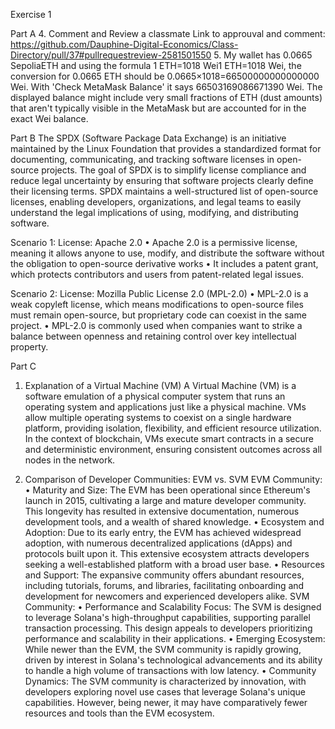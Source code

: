 Exercise 1 

Part A 
4. Comment and Review a classmate
   Link to approuval and comment: https://github.com/Dauphine-Digital-Economics/Class-Directory/pull/37#pullrequestreview-2581501550
5. My wallet has 0.0665 SepoliaETH and using the formula 1 ETH=1018 Wei1 ETH=1018 Wei, the conversion for 0.0665 ETH should be 0.0665×1018=66500000000000000 Wei.
   With 'Check MetaMask Balance' it says 66503169086671390 Wei. The displayed balance might include very small fractions of ETH (dust amounts) that aren't typically visible in the MetaMask but are accounted for in the exact Wei balance.
   
Part B
The SPDX (Software Package Data Exchange) is an initiative maintained by the Linux Foundation that provides a standardized format for documenting, communicating, and tracking software licenses in open-source projects. The goal of SPDX is to simplify license compliance and reduce legal uncertainty by ensuring that software projects clearly define their licensing terms. SPDX maintains a well-structured list of open-source licenses, enabling developers, organizations, and legal teams to easily understand the legal implications of using, modifying, and distributing software.

Scenario 1: License: Apache 2.0
•	Apache 2.0 is a permissive license, meaning it allows anyone to use, modify, and distribute the software without the obligation to open-source derivative works
•	It includes a patent grant, which protects contributors and users from patent-related legal issues.

Scenario 2: License: Mozilla Public License 2.0 (MPL-2.0)
•	MPL-2.0 is a weak copyleft license, which means modifications to open-source files must remain open-source, but proprietary code can coexist in the same project.
•	MPL-2.0 is commonly used when companies want to strike a balance between openness and retaining control over key intellectual property.

Part C 
1. Explanation of a Virtual Machine (VM) 
A Virtual Machine (VM) is a software emulation of a physical computer system that runs an operating system and applications just like a physical machine. VMs allow multiple operating systems to coexist on a single hardware platform, providing isolation, flexibility, and efficient resource utilization. In the context of blockchain, VMs execute smart contracts in a secure and deterministic environment, ensuring consistent outcomes across all nodes in the network.

2. Comparison of Developer Communities: EVM vs. SVM
EVM Community:
•	Maturity and Size: The EVM has been operational since Ethereum's launch in 2015, cultivating a large and mature developer community. This longevity has resulted in extensive documentation, numerous development tools, and a wealth of shared knowledge.
•	Ecosystem and Adoption: Due to its early entry, the EVM has achieved widespread adoption, with numerous decentralized applications (dApps) and protocols built upon it. This extensive ecosystem attracts developers seeking a well-established platform with a broad user base.
•	Resources and Support: The expansive community offers abundant resources, including tutorials, forums, and libraries, facilitating onboarding and development for newcomers and experienced developers alike.
SVM Community:
•	Performance and Scalability Focus: The SVM is designed to leverage Solana's high-throughput capabilities, supporting parallel transaction processing. This design appeals to developers prioritizing performance and scalability in their applications.
•	Emerging Ecosystem: While newer than the EVM, the SVM community is rapidly growing, driven by interest in Solana's technological advancements and its ability to handle a high volume of transactions with low latency.
•	Community Dynamics: The SVM community is characterized by innovation, with developers exploring novel use cases that leverage Solana's unique capabilities. However, being newer, it may have comparatively fewer resources and tools than the EVM ecosystem.







